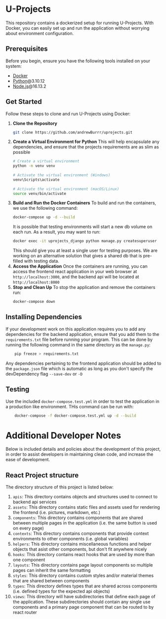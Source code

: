# U-Projects
This repository contains a dockerized setup for running U-Projects. With Docker, you can easily set up and run the application without worrying about environment configuration.
## Prerequisites
Before you begin, ensure you have the following tools installed on your system:
- [Docker](https://docker.com/get-started)
- [Python](https://python.org/downloads)@3.10.12
- [Node.js](https://nodejs.org/)@16.13.2
## Get Started
Follow these steps to clone and run U-Projects using Docker:
1. **Clone the Repository**
    ```bash
    git clone https://github.com/andrewBurrr/uprojects.git
    ```
2. **Create a Virtual Environment for Python**
   This will help encapsulate any dependencies, and ensure that the projects requirements are as slim as possible
    ```bash
    # Create a virtual environment
    python -m venv venv
        
    # Activate the virtual environment (Windows)
    venv\Scripts\activate
       
    # Activate the virtual environment (macOS/Linux)
    source venv/bin/activate  
    ```
3. **Build and Run the Docker Containers**
    To build and run the containers, we use the following command:
    ```bash
    docker-compose up -d --build
    ```
    It is possible that testing environments will start a new db volume on each run. As a result, you may want to run:
    ```bash
    docker exec -it uprojects_django python manage.py createsuperuser
    ```
    This should give you at least a single user for testing purposes. We are working on an alternative solution that gives a shared db that is pre-filled with testing data.
4. **Access the Application**
    Once the containers are running, you can access the frontend react application in your web browser at `http://localhost:3000`, and the backend api will be located at `http://localhost:8000`
5. **Stop and Clean Up**
    To stop the application and remove the containers run:
    ```bash
    docker-compose down
    ```
## Installing Dependencies
If your development work on this application requires you to add any dependencies for the backend application, ensure that you add them to the ```requirements.txt``` file before running your program. This can be done by running the following command in the same directory as the ```manage.py```:
```bash
    pip freeze > requirements.txt
```
Any dependencies pertaining to the frontend application should be added to the ```package.json``` file which is automatic as long as you don't specify the devDependency flag ```--save-dev``` or ```-D```

## Testing
Use the included `docker-compose.test.yml` in order to test the application in a production like environment. THis command can be run with:
```bash
    docker-compose -f docker-compose.test.yml up -d --build
```
# Additional Developer Notes
Below is included details and policies about the development of this project, in order to assist developers in maintaining clean code, and increase the ease of development.
## React Project structure
The directory structure of this project is listed below:
1. `apis`:
    This directory contains objects and structures used to connect to backend api services
2. `assets`:
    This directory contains static files and assets used for rendering the frontend (i.e. pictures, markdown, etc.)
3. `components`:
    This directory contains components that are shared between multiple pages in the application (i.e. the same button is used on every page)
4. `contexts`:
    This directory contains components that provide context environments to other components (i.e. global variables)
5. `helpers`:
    This directory contains miscellaneous functions and helper objects that asist other components, but don't fit anywhere nicely
6. `hooks`:
    This directory contains react hooks that are used by more than one component
7. `layouts`:
    This directory contains page layout components so multiple pages can inherit the same formatting
8. `styles`:
    This directory contains custom styles and/or material themes that are shared between components
9. `types`:
    This directory defines types that are shared across components (i.e. defined types for the expected api objects)
10. `views`:
    This directory will have subdirectories that define each page of the application. These subdirectories should contain any single use components and a primary page component that can be routed to by react router